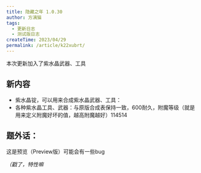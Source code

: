 ```yaml
---
title: 隐藏之年 1.0.30
author: 方漓猫
tags:
  - 更新日志
  - 测试版日志
createTime: 2023/04/29
permalink: /article/k22xubrt/
---
```


本次更新加入了紫水晶武器、工具

## 新内容
- 紫水晶锭，可以用来合成紫水晶武器、工具：
- 各种紫水晶工具、武器：与原版合成表保持一致，600耐久，附魔等级（就是用来定义附魔好坏的值，越高附魔越好）114514

## 题外话：
这是预览（Preview版）可能会有一些bug

*（戳了，特性嘛*